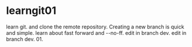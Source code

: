 # learngit01
learn git. and clone the remote repository.
Creating a new branch is quick and simple.
learn about fast forward and --no-ff.
edit in branch dev.
edit in branch dev. 01.
